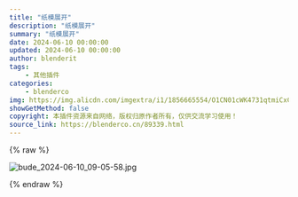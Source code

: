 ```yaml
---
title: "纸模展开"
description: "纸模展开"
summary: "纸模展开"
date: 2024-06-10 00:00:00
updated: 2024-06-10 00:00:00
author: blenderit
tags: 
    - 其他插件
categories:
    - blenderco
img: https://img.alicdn.com/imgextra/i1/1856665554/O1CN01cWK4731qtmiCxCFhc_!!1856665554.jpg
showGetMethod: false
copyright: 本插件资源来自网络，版权归原作者所有，仅供交流学习使用！
source_link: https://blenderco.cn/89339.html
---
```


{% raw %}
<p><img src="https://img.alicdn.com/imgextra/i1/1856665554/O1CN01cWK4731qtmiCxCFhc_!!1856665554.jpg" alt="bude_2024-06-10_09-05-58.jpg"></p>
<div style="display: none">blenderco</div>
{% endraw %}